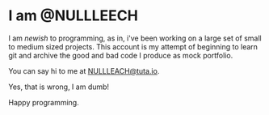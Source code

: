 # I am @NULLLEECH

I am <i>newish</i> to programming, as in, i've been working on a large set of small to medium sized projects.
This account is my attempt of beginning to learn git and archive the good and bad code I produce as mock portfolio.

You can say hi to me at NULLLEACH@tuta.io.

Yes, that is wrong, I am dumb!

Happy programming.
